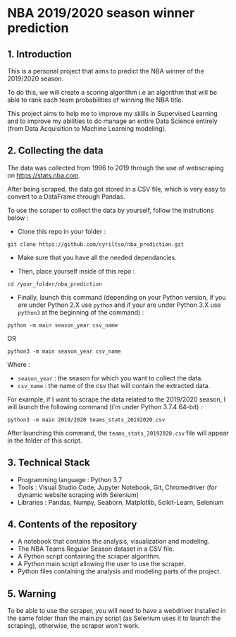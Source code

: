 # NBA 2019/2020 season winner prediction

## 1. Introduction

This is a personal project that aims to predict the NBA winner of the 2019/2020 season.

To do this, we will create a scoring algorithm i.e an algorithm that will be able to rank each team probabilities of winning the NBA title.

This project aims to help me to improve my skills in Supervised Learning and to improve my abilities to do manage an entire Data Science entirely (from Data Acquisition to Machine Learning modeling).

## 2. Collecting the data

The data was collected from 1996 to 2019 through the use of webscraping on https://stats.nba.com.

After being scraped, the data got stored in a CSV file, which is very easy to convert to a DataFrame through Pandas.

To use the scraper to collect the data by yourself, follow the instrutions below :

-  Clone this repo in your folder :

```
git clone https://github.com/cyriltso/nba_prediction.git
```

-  Make sure that you have all the needed dependancies.

-  Then, place yourself inside of this repo :

```
cd /your_folder/nba_prediction
```

-  Finally, launch this command (depending on your Python version, if you are under Python 2.X use `python` and if your are under Python 3.X use `python3` at the beginning of the command) :

```
python -m main season_year csv_name
```
OR

```
python3 -m main season_year csv_name
```

Where :
-  `season_year` : the season for which you want to collect the data.
-  `csv_name` : the name of the csv that will contain the extracted data.

For example, if I want to scrape the data related to the 2019/2020 season, I will launch the following command (i'm under Python 3.7.4 64-bit) : 

```
python3 -m main 2019/2020 teams_stats_20192020.csv
```

After launching this command, the `teams_stats_20192020.csv` file will appear in the folder of this script.

## 3. Technical Stack

- Programming language : Python 3.7
- Tools : Visual Studio Code, Jupyter Notebook, Git, Chromedriver (for dynamic website scraping with Selenium)
- Libraries : Pandas, Numpy, Seaborn, Matplotlib, Scikit-Learn, Selenium

## 4. Contents of the repository

- A notebook that contains the analysis, visualization and modeling.
- The NBA Teams Regular Season dataset in a CSV file.
- A Python script containing the scraper algorithm.
- A Python main script allowing the user to use the scraper.
- Python files containing the analysis and modeling parts of the project.

## 5. Warning

To be able to use the scraper, you will need to have a webdriver installed in the same folder than the main.py script (as Selenium uses it to launch the scraping), otherwise, the scraper won't work.
